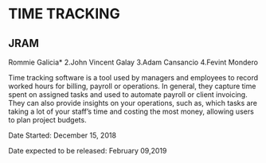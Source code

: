 # TIME TRACKING 
## JRAM

Rommie Galicia*
2.John Vincent Galay
3.Adam Cansancio
4.Fevint Mondero

Time tracking software is a tool used by managers and employees to record worked hours for billing, payroll or operations. In general, they capture time spent on assigned tasks and used to automate payroll or client invoicing. They can also provide insights on your operations, such as, which tasks are taking a lot of your staff’s time and costing the most money, allowing users to plan project budgets.

Date Started: December 15, 2018

Date expected to be released: February 09,2019
